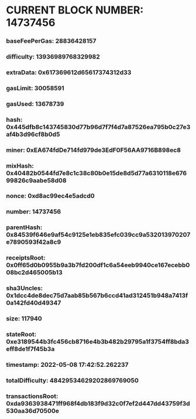 # CURRENT BLOCK NUMBER: 14737456

### baseFeePerGas: 28836428157
### difficulty: 13936989768329982
### extraData: 0x617369612d65617374312d33
### gasLimit: 30058591
### gasUsed: 13678739
### hash: 0x445dfb8c143745830d77b96d7f7f4d7a87526ea795b0c27e3af4b3d96cf8b0d5
### miner: 0xEA674fdDe714fd979de3EdF0F56AA9716B898ec8
### mixHash: 0x40482b0544fd7e8c1c38c80b0e15de8d5d77a6310118e67699826c9aabe58d08
### nonce: 0xd8ac99ec4e5adcd0
### number: 14737456
### parentHash: 0x84539f646e9af54c9125e1eb835efc039cc9a532013970207e7890593f42a8c9
### receiptsRoot: 0x0ff65d0b0955b9a3b7fd200df1c6a54eeb9940ce167ecebb008bc2d465005b13
### sha3Uncles: 0x1dcc4de8dec75d7aab85b567b6ccd41ad312451b948a7413f0a142fd40d49347
### size: 117940
### stateRoot: 0xe3189544b3fc456cb8716e4b3b482b29795a1f3754ff8bda3eff8de1f7f45b3a
### timestamp: 2022-05-08 17:42:52.262237
### totalDifficulty: 48429534629202869769050
### transactionsRoot: 0xda9363938471ff968f4db183f9d32c0f7ef2d447dd43759f3d530aa36d70500e
